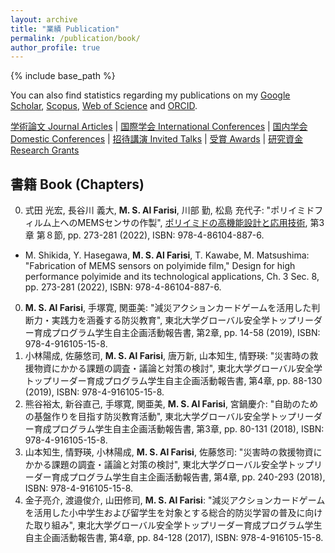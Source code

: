 ```yaml
---
layout: archive
title: "業績 Publication"
permalink: /publication/book/
author_profile: true
---
```


{% include base_path %}


You can also find statistics regarding my publications on my [Google Scholar](https://scholar.google.co.jp/citations?user=30VZQ_sAAAAJ), [Scopus](https://www.scopus.com/authid/detail.uri?authorId=57192380817), [Web of Science](https://publons.com/researcher/AAY-5422-2020/) and [ORCID](https://orcid.org/0000-0003-4870-9337).

[学術論文 Journal Articles](/publication/) | [国際学会 International Conferences](/publication/conference-int/) | [国内学会 Domestic Conferences](/publication/conference-dom/) | [招待講演 Invited Talks](publication/invited/) | [受賞 Awards](/publication/award/) | [研究資金 Research Grants](/publication/grant/)
## 書籍 Book (Chapters)

0. 式田 光宏, 長谷川 義大, **M. S. Al Farisi**, 川部 勤, 松島 充代子: "ポリイミドフィルム上へのMEMSセンサの作製", [ポリイミドの高機能設計と応用技術](https://www.gijutu.co.jp/doc/b_2165.htm), 第3章 第８節, pp. 273-281 (2022), ISBN: 978-4-86104-887-6.
 * M. Shikida, Y. Hasegawa, **M. S. Al Farisi**, T. Kawabe, M. Matsushima: "Fabrication of MEMS sensors on polyimide film," Design for high performance polyimide and its technological applications, Ch. 3 Sec. 8, pp. 273-281 (2022), ISBN: 978-4-86104-887-6.
0. **M. S. Al Farisi**, 手塚寛, 関亜美: "減災アクションカードゲームを活用した判断力・実践力を涵養する防災教育", 東北大学グローバル安全学トップリーダー育成プログラム学生自主企画活動報告書, 第2章, pp. 14-58 (2019), ISBN: 978-4-916105-15-8.
0. 小林陽成, 佐藤悠司, **M. S. Al Farisi**, 唐万新, 山本知生, 情野瑛: "災害時の救援物資にかかる課題の調査・議論と対策の検討", 東北大学グローバル安全学トップリーダー育成プログラム学生自主企画活動報告書, 第4章, pp. 88-130 (2019), ISBN: 978-4-916105-15-8.
0. 熊谷裕太, 新谷直己, 手塚寛, 関亜美, **M. S. Al Farisi**, 宮鍋慶介: "自助のための基盤作りを目指す防災教育活動", 東北大学グローバル安全学トップリーダー育成プログラム学生自主企画活動報告書, 第3章, pp. 80-131 (2018), ISBN: 978-4-916105-15-8.
0. 山本知生, 情野瑛, 小林陽成, **M. S. Al Farisi**, 佐藤悠司: "災害時の救援物資にかかる課題の調査・議論と対策の検討", 東北大学グローバル安全学トップリーダー育成プログラム学生自主企画活動報告書, 第4章, pp. 240-293 (2018), ISBN: 978-4-916105-15-8.
0. 金子亮介, 渡邉俊介, 山田修司, **M. S. Al Farisi**: "減災アクションカードゲームを活用した小中学生および留学生を対象とする総合的防災学習の普及に向けた取り組み", 東北大学グローバル安全学トップリーダー育成プログラム学生自主企画活動報告書, 第4章, pp. 84-128 (2017), ISBN: 978-4-916105-15-8.
